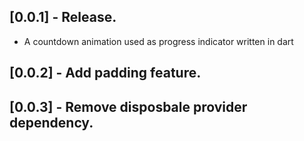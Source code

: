 ## [0.0.1] - Release.

* A countdown animation  used as progress indicator written in dart

## [0.0.2] - Add padding feature.

## [0.0.3] - Remove disposbale provider dependency.
